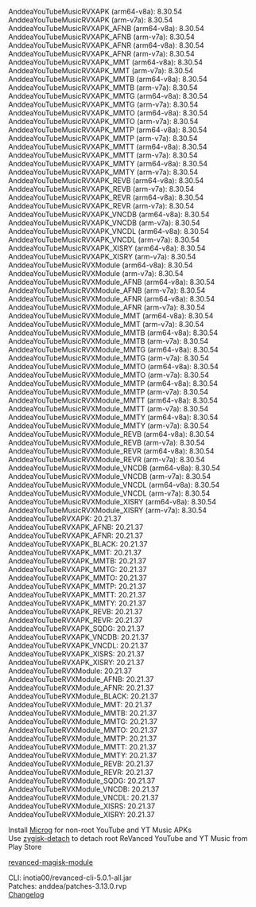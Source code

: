 AnddeaYouTubeMusicRVXAPK (arm64-v8a): 8.30.54  
AnddeaYouTubeMusicRVXAPK (arm-v7a): 8.30.54  
AnddeaYouTubeMusicRVXAPK_AFNB (arm64-v8a): 8.30.54  
AnddeaYouTubeMusicRVXAPK_AFNB (arm-v7a): 8.30.54  
AnddeaYouTubeMusicRVXAPK_AFNR (arm64-v8a): 8.30.54  
AnddeaYouTubeMusicRVXAPK_AFNR (arm-v7a): 8.30.54  
AnddeaYouTubeMusicRVXAPK_MMT (arm64-v8a): 8.30.54  
AnddeaYouTubeMusicRVXAPK_MMT (arm-v7a): 8.30.54  
AnddeaYouTubeMusicRVXAPK_MMTB (arm64-v8a): 8.30.54  
AnddeaYouTubeMusicRVXAPK_MMTB (arm-v7a): 8.30.54  
AnddeaYouTubeMusicRVXAPK_MMTG (arm64-v8a): 8.30.54  
AnddeaYouTubeMusicRVXAPK_MMTG (arm-v7a): 8.30.54  
AnddeaYouTubeMusicRVXAPK_MMTO (arm64-v8a): 8.30.54  
AnddeaYouTubeMusicRVXAPK_MMTO (arm-v7a): 8.30.54  
AnddeaYouTubeMusicRVXAPK_MMTP (arm64-v8a): 8.30.54  
AnddeaYouTubeMusicRVXAPK_MMTP (arm-v7a): 8.30.54  
AnddeaYouTubeMusicRVXAPK_MMTT (arm64-v8a): 8.30.54  
AnddeaYouTubeMusicRVXAPK_MMTT (arm-v7a): 8.30.54  
AnddeaYouTubeMusicRVXAPK_MMTY (arm64-v8a): 8.30.54  
AnddeaYouTubeMusicRVXAPK_MMTY (arm-v7a): 8.30.54  
AnddeaYouTubeMusicRVXAPK_REVB (arm64-v8a): 8.30.54  
AnddeaYouTubeMusicRVXAPK_REVB (arm-v7a): 8.30.54  
AnddeaYouTubeMusicRVXAPK_REVR (arm64-v8a): 8.30.54  
AnddeaYouTubeMusicRVXAPK_REVR (arm-v7a): 8.30.54  
AnddeaYouTubeMusicRVXAPK_VNCDB (arm64-v8a): 8.30.54  
AnddeaYouTubeMusicRVXAPK_VNCDB (arm-v7a): 8.30.54  
AnddeaYouTubeMusicRVXAPK_VNCDL (arm64-v8a): 8.30.54  
AnddeaYouTubeMusicRVXAPK_VNCDL (arm-v7a): 8.30.54  
AnddeaYouTubeMusicRVXAPK_XISRY (arm64-v8a): 8.30.54  
AnddeaYouTubeMusicRVXAPK_XISRY (arm-v7a): 8.30.54  
AnddeaYouTubeMusicRVXModule (arm64-v8a): 8.30.54  
AnddeaYouTubeMusicRVXModule (arm-v7a): 8.30.54  
AnddeaYouTubeMusicRVXModule_AFNB (arm64-v8a): 8.30.54  
AnddeaYouTubeMusicRVXModule_AFNB (arm-v7a): 8.30.54  
AnddeaYouTubeMusicRVXModule_AFNR (arm64-v8a): 8.30.54  
AnddeaYouTubeMusicRVXModule_AFNR (arm-v7a): 8.30.54  
AnddeaYouTubeMusicRVXModule_MMT (arm64-v8a): 8.30.54  
AnddeaYouTubeMusicRVXModule_MMT (arm-v7a): 8.30.54  
AnddeaYouTubeMusicRVXModule_MMTB (arm64-v8a): 8.30.54  
AnddeaYouTubeMusicRVXModule_MMTB (arm-v7a): 8.30.54  
AnddeaYouTubeMusicRVXModule_MMTG (arm64-v8a): 8.30.54  
AnddeaYouTubeMusicRVXModule_MMTG (arm-v7a): 8.30.54  
AnddeaYouTubeMusicRVXModule_MMTO (arm64-v8a): 8.30.54  
AnddeaYouTubeMusicRVXModule_MMTO (arm-v7a): 8.30.54  
AnddeaYouTubeMusicRVXModule_MMTP (arm64-v8a): 8.30.54  
AnddeaYouTubeMusicRVXModule_MMTP (arm-v7a): 8.30.54  
AnddeaYouTubeMusicRVXModule_MMTT (arm64-v8a): 8.30.54  
AnddeaYouTubeMusicRVXModule_MMTT (arm-v7a): 8.30.54  
AnddeaYouTubeMusicRVXModule_MMTY (arm64-v8a): 8.30.54  
AnddeaYouTubeMusicRVXModule_MMTY (arm-v7a): 8.30.54  
AnddeaYouTubeMusicRVXModule_REVB (arm64-v8a): 8.30.54  
AnddeaYouTubeMusicRVXModule_REVB (arm-v7a): 8.30.54  
AnddeaYouTubeMusicRVXModule_REVR (arm64-v8a): 8.30.54  
AnddeaYouTubeMusicRVXModule_REVR (arm-v7a): 8.30.54  
AnddeaYouTubeMusicRVXModule_VNCDB (arm64-v8a): 8.30.54  
AnddeaYouTubeMusicRVXModule_VNCDB (arm-v7a): 8.30.54  
AnddeaYouTubeMusicRVXModule_VNCDL (arm64-v8a): 8.30.54  
AnddeaYouTubeMusicRVXModule_VNCDL (arm-v7a): 8.30.54  
AnddeaYouTubeMusicRVXModule_XISRY (arm64-v8a): 8.30.54  
AnddeaYouTubeMusicRVXModule_XISRY (arm-v7a): 8.30.54  
AnddeaYouTubeRVXAPK: 20.21.37  
AnddeaYouTubeRVXAPK_AFNB: 20.21.37  
AnddeaYouTubeRVXAPK_AFNR: 20.21.37  
AnddeaYouTubeRVXAPK_BLACK: 20.21.37  
AnddeaYouTubeRVXAPK_MMT: 20.21.37  
AnddeaYouTubeRVXAPK_MMTB: 20.21.37  
AnddeaYouTubeRVXAPK_MMTG: 20.21.37  
AnddeaYouTubeRVXAPK_MMTO: 20.21.37  
AnddeaYouTubeRVXAPK_MMTP: 20.21.37  
AnddeaYouTubeRVXAPK_MMTT: 20.21.37  
AnddeaYouTubeRVXAPK_MMTY: 20.21.37  
AnddeaYouTubeRVXAPK_REVB: 20.21.37  
AnddeaYouTubeRVXAPK_REVR: 20.21.37  
AnddeaYouTubeRVXAPK_SQDG: 20.21.37  
AnddeaYouTubeRVXAPK_VNCDB: 20.21.37  
AnddeaYouTubeRVXAPK_VNCDL: 20.21.37  
AnddeaYouTubeRVXAPK_XISRS: 20.21.37  
AnddeaYouTubeRVXAPK_XISRY: 20.21.37  
AnddeaYouTubeRVXModule: 20.21.37  
AnddeaYouTubeRVXModule_AFNB: 20.21.37  
AnddeaYouTubeRVXModule_AFNR: 20.21.37  
AnddeaYouTubeRVXModule_BLACK: 20.21.37  
AnddeaYouTubeRVXModule_MMT: 20.21.37  
AnddeaYouTubeRVXModule_MMTB: 20.21.37  
AnddeaYouTubeRVXModule_MMTG: 20.21.37  
AnddeaYouTubeRVXModule_MMTO: 20.21.37  
AnddeaYouTubeRVXModule_MMTP: 20.21.37  
AnddeaYouTubeRVXModule_MMTT: 20.21.37  
AnddeaYouTubeRVXModule_MMTY: 20.21.37  
AnddeaYouTubeRVXModule_REVB: 20.21.37  
AnddeaYouTubeRVXModule_REVR: 20.21.37  
AnddeaYouTubeRVXModule_SQDG: 20.21.37  
AnddeaYouTubeRVXModule_VNCDB: 20.21.37  
AnddeaYouTubeRVXModule_VNCDL: 20.21.37  
AnddeaYouTubeRVXModule_XISRS: 20.21.37  
AnddeaYouTubeRVXModule_XISRY: 20.21.37  

Install [Microg](https://github.com/ReVanced/GmsCore/releases) for non-root YouTube and YT Music APKs  
Use [zygisk-detach](https://github.com/j-hc/zygisk-detach) to detach root ReVanced YouTube and YT Music from Play Store  

[revanced-magisk-module](https://github.com/j-hc/revanced-magisk-module)
  
CLI: inotia00/revanced-cli-5.0.1-all.jar  
Patches: anddea/patches-3.13.0.rvp  
[Changelog](https://github.com/anddea/revanced-patches/releases/tag/v3.13.0)  

